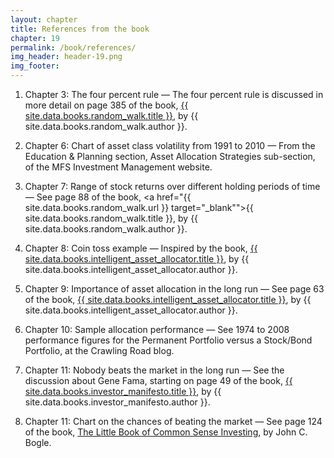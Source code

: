 ```yaml
---
layout: chapter
title: References from the book
chapter: 19
permalink: /book/references/
img_header: header-19.png
img_footer: 
---
```


1. Chapter 3: The four percent rule — The four percent rule is discussed in more detail on page 385 of the book, <a href="{{ site.data.books.random_walk.url }}" target="_blank">{{ site.data.books.random_walk.title }}</a>, by {{ site.data.books.random_walk.author }}.

2. Chapter 6: Chart of asset class volatility from 1991 to 2010 — From the Education & Planning section, Asset Allocation Strategies sub-section, of the MFS Investment Management website.

3. Chapter 7: Range of stock returns over different holding periods of time — See page 88 of the book, <a href="{{ site.data.books.random_walk.url }} target="_blank"">{{ site.data.books.random_walk.title }}</a>, by {{ site.data.books.random_walk.author }}.

4. Chapter 8: Coin toss example — Inspired by the book, <a href="{{ site.data.books.intelligent_asset_allocator.url }}" target="_blank">{{ site.data.books.intelligent_asset_allocator.title }}</a>, by {{ site.data.books.intelligent_asset_allocator.author }}.

5. Chapter 9: Importance of asset allocation in the long run — See page 63 of the book, <a href="{{ site.data.books.intelligent_asset_allocator.url }}" target="_blank">{{ site.data.books.intelligent_asset_allocator.title }}</a>, by {{ site.data.books.intelligent_asset_allocator.author }}.	

6. Chapter 10: Sample allocation performance — See 1974 to 2008 performance figures for the Permanent Portfolio versus a Stock/Bond Portfolio, at the Crawling Road blog.

7. Chapter 11: Nobody beats the market in the long run — See the discussion about Gene Fama, starting on page 49 of the book, <a href="{{ site.data.books.investor_manifesto.url }}" target="_blank">{{ site.data.books.investor_manifesto.title }}</a>, by {{ site.data.books.investor_manifesto.author }}.

8. Chapter 11: Chart on the chances of beating the market — See page 124 of the book, <a href="https://www.amazon.com/Little-Book-Common-Sense-Investing-ebook/dp/B075Z6HSCJ/makalu-20/" target="_blank">The Little Book of Common Sense Investing</a>, by John C. Bogle.